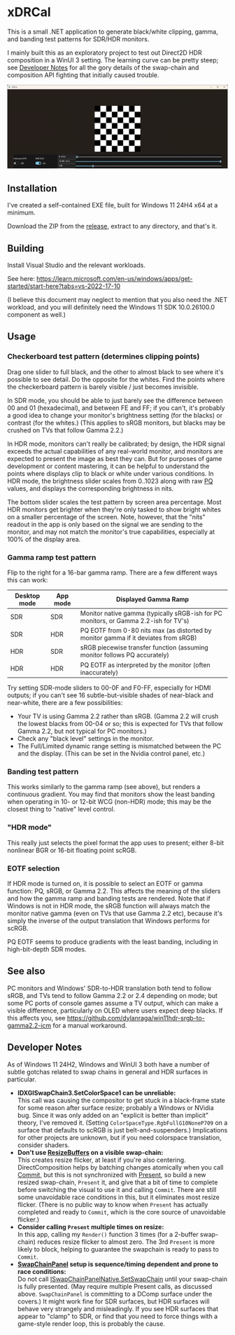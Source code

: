 # xDRCal

This is a small .NET application to generate black/white clipping, gamma, and banding test patterns for SDR/HDR
monitors.

I mainly built this as an exploratory project to test out Direct2D HDR composition in a WinUI 3 setting. The learning
curve can be pretty steep; see [Developer Notes](#developer-notes) for all the gory details of the swap-chain and
composition API fighting that initially caused trouble.

![Screenshot](https://github.com/nbryant42/xDRCal/blob/main/screenshot.png?raw=true)

## Installation

I've created a self-contained EXE file, built for Windows 11 24H4 x64 at a minimum.

Download the ZIP from the [release](https://github.com/nbryant42/xDRCal/releases), extract to any directory, and that's
it.

## Building

Install Visual Studio and the relevant workloads.

See here: https://learn.microsoft.com/en-us/windows/apps/get-started/start-here?tabs=vs-2022-17-10

(I believe this document may neglect to mention that you also need the .NET workload, and you will definitely need the
Windows 11 SDK 10.0.26100.0 component as well.)

## Usage

### Checkerboard test pattern (determines clipping points)

Drag one slider to full black, and the other to almost black to see where it's possible to see detail. Do the opposite
for the whites. Find the points where the checkerboard pattern is barely visible / just becomes invisible.

In SDR mode, you should be able to just barely see the difference between 00 and 01 (hexadecimal), and between
FE and FF; if you can't, it's probably a good idea to change your monitor's brightness setting (for the blacks) or
contrast (for the whites.) (This applies to sRGB monitors, but blacks may be crushed on TVs that follow Gamma 2.2.)

In HDR mode, monitors can't really be calibrated; by design, the HDR signal exceeds the actual capabilities of any
real-world monitor, and monitors are expected to present the image as best they can. But for purposes of game
development or content mastering, it can be helpful to understand the points where displays clip to black or white under
various conditions. In HDR mode, the brightness slider scales from 0..1023 along with raw
[PQ](https://en.wikipedia.org/wiki/Perceptual_quantizer) values, and displays the corresponding brightness in nits.

The bottom slider scales the test pattern by screen area percentage. Most HDR monitors get brighter when they're only
tasked to show bright whites on a smaller percentage of the screen. Note, however, that the "nits" readout in the app is
only based on the signal we are sending to the monitor, and may not match the monitor's true capabilities, especially at
100% of the display area.

### Gamma ramp test pattern

Flip to the right for a 16-bar gamma ramp. There are a few different ways this can work:

| Desktop mode | App mode | Displayed Gamma Ramp                                                                 |
| ------------ | -------- | ------------------------------------------------------------------------------------ |
| SDR          | SDR      | Monitor native gamma (typically sRGB-ish for PC monitors, or Gamma 2.2-ish for TV's) |
| SDR          | HDR      | PQ EOTF from 0-80 nits max (as distorted by monitor gamma if it deviates from sRGB)  |
| HDR          | SDR      | sRGB piecewise transfer function (assuming monitor follows PQ accurately)            |
| HDR          | HDR      | PQ EOTF as interpreted by the monitor (often inaccurately)                           |

Try setting SDR-mode sliders to 00-0F and F0-FF, especially for HDMI outputs; if you can't see 16 subtle-but-visible
shades of near-black and near-white, there are a few possibilities:

* Your TV is using Gamma 2.2 rather than sRGB. (Gamma 2.2 will crush the lowest blacks from 00-04 or so; this is
expected for TVs that follow Gamma 2.2, but not typical for PC monitors.)
* Check any "black level" settings in the monitor.
* The Full/Limited dynamic range setting is mismatched between the PC and the display. (This can be set in the Nvidia
control panel, etc.)

### Banding test pattern

This works similarly to the gamma ramp (see above), but renders a continuous gradient. You may find that monitors show
the least banding when operating in 10- or 12-bit WCG (non-HDR) mode; this may be the closest thing to "native" level
control.

### "HDR mode"

This really just selects the pixel format the app uses to present; either 8-bit nonlinear BGR or 16-bit floating point
scRGB.

### EOTF selection

If HDR mode is turned on, it is possible to select an EOTF or gamma function: PQ, sRGB, or Gamma 2.2. This affects the
meaning of the sliders and how the gamma ramp and banding tests are rendered. Note that if Windows is not in HDR
mode, the sRGB function will always match the monitor native gamma (even on TVs that use Gamma 2.2 etc), because it's
simply the inverse of the output translation that Windows performs for scRGB.

PQ EOTF seems to produce gradients with the least banding, including in high-bit-depth SDR modes.

## See also

PC monitors and Windows' SDR-to-HDR translation both tend to follow sRGB, and TVs tend to follow Gamma 2.2 or 2.4
depending on mode; but some PC ports of console games assume a TV output, which can make a visible difference,
particularly on OLED where users expect deep blacks. If this affects you, see
https://github.com/dylanraga/win11hdr-srgb-to-gamma2.2-icm for a manual workaround.

## Developer Notes

As of Windows 11 24H2, Windows and WinUI 3 both have a number of subtle gotchas related to swap chains in general
and HDR surfaces in particular.

- **IDXGISwapChain3.SetColorSpace1 can be unreliable:**  
This call was causing the compositor to get stuck in a black-frame state for some reason after surface resize; probably
a Windows or NVidia bug. Since it was only added on an "explicit is better than implicit" theory, I've removed it.
(Setting `ColorSpaceType.RgbFullG10NoneP709` on a surface that defaults to scRGB is just belt-and-suspenders.)
Implications for other projects are unknown, but if you need colorspace translation, consider shaders.
- **Don't use [ResizeBuffers](https://learn.microsoft.com/en-us/windows/win32/api/dxgi/nf-dxgi-idxgiswapchain-resizebuffers)
on a visible swap-chain:**  
This creates resize flicker, at least if you're also centering. DirectComposition helps by batching changes atomically
when you call [Commit](https://learn.microsoft.com/en-us/windows/win32/api/dcomp/nf-dcomp-idcompositiondevice2-commit),
but this is not synchronized with
[Present](https://learn.microsoft.com/en-us/windows/win32/api/dxgi/nf-dxgi-idxgiswapchain-present), so build a new
resized swap-chain, `Present` it, and give that a bit of time to complete before switching the visual to use it and
calling `Commit`. There are still some unavoidable race conditions in this, but it eliminates most resize flicker.
(There is no public way to know when `Present` has actually completed and ready to `Commit`, which is the core source
of unavoidable flicker.)
- **Consider calling `Present` multiple times on resize:**  
In this app, calling my `Render()` function 3 times (for a 2-buffer swap-chain) reduces resize flicker to almost zero.
The 3rd `Present` is more likely to block, helping to guarantee the swapchain is ready to pass to `Commit`.
- **[SwapChainPanel](https://learn.microsoft.com/en-us/windows/windows-app-sdk/api/winrt/microsoft.ui.xaml.controls.swapchainpanel)
setup is sequence/timing dependent and prone to race conditions:**    
Do not call [ISwapChainPanelNative.SetSwapChain](https://learn.microsoft.com/en-us/windows/windows-app-sdk/api/win32/microsoft.ui.xaml.media.dxinterop/nf-microsoft-ui-xaml-media-dxinterop-iswapchainpanelnative-setswapchain)
until your swap-chain is fully presented. (May require multiple Present calls, as discussed above. `SwapChainPanel` is
committing to a DComp surface under the covers.) It might work fine for SDR surfaces, but HDR surfaces will behave very
strangely and misleadingly. If you see HDR surfaces that appear to "clamp" to SDR, or find that you need to force things
with a game-style render loop, this is probably the cause.